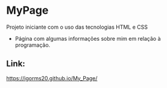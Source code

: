 # MyPage
Projeto iniciante com o uso das tecnologias HTML e CSS
- Página com algumas informações sobre mim em relação à programação.

## Link:
https://igorms20.github.io/My_Page/
